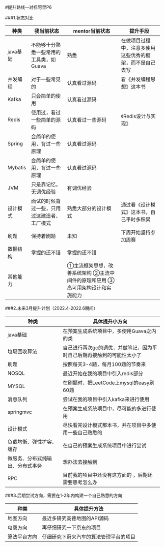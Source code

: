 #提升路线--对标阿里P6

###1.状态对比

种类 | 我当前状态 | mentor当前状态 | 提升手段 | 
------ | ------| ------| ------
java基础 | 不能够十分熟悉一些常用的工具类，如Guava   | 熟悉|在做项目过程中，注意多使用这些优秀的框架，而不是自己去写
并发编程    |对于一些常见的 |认真看过源码| 看《并发编程思想》这本书
Kafka | 只会简单的使用 | 认真看过源码 |
Redis    |  使用过，看过一些简单的源码 | 认真看过一些源码 | 《Redis设计与实现》
Spring|会简单的使用，背过一些原理 |认真看过源码 |
Mybatis   |  会简单的使用，背过一些原理| 认真看过源码
JVM | 只是靠记忆，无调优经验| 有调优经验| 
设计模式| 面试的时候背过一些，只用过这建造者、工厂模式| 熟悉大部分的设计模式| 通过看《设计模式》这本书，自己平时多积累
刷题| 保持着刷题 | 未知 | 下周开始坚持参加周赛
数据结构| 掌握的还不错 | 掌握的还不错 |
其他能力| |①主流框架思想，改善系统架构 ②主流中间件的原理和应用 ③高可用架构设计和实施能力|




###2.未来3月提升计划（2022.4-2022.6期间）

种类 | 具体提升小方向 |
------ | ------
java基础| 在预案生成系统项目中，多使用Guava之内的类
垃圾回收算法| 自己进行两次gc的调优，并做笔记，因为平时自己后期再接触到的可能性太小了
刷题    | 按照每天3-4题，每月100题的节奏来
NOSQL| 最近开始在我的项目中引入redis部分
MYSQL| 在刷题时，把LeetCode上mysql的easy刷60题
消息队列| 尝试在我的项目中引入kafka来进行使用
springmvc| 在预案生成系统项目中，尽可能的多进行使用
设计模式| 尽快看完设计模式那本书，并在项目中多使用一些自己熟悉的
负载均衡、弹性扩容、缓存| 在自己的预案生成系统项目中进行尝试
微服务、分布式纯输出、分布式事务| 想办法去接触到
RPC| 目前我的项目中还没有这方面的 ，后期还需要思考怎么办


###3.后期尝试方向，需要在1-2年内构建一个自己熟悉的方向

种类 | 具体提升方法 |
------ | ------
地图方向| 最近多研究高德地图的API源码
电商方向| 再仔细研究一下京东的项目
算法平台方向| 仔细研究下蔚来汽车的算法管理平台的项目


